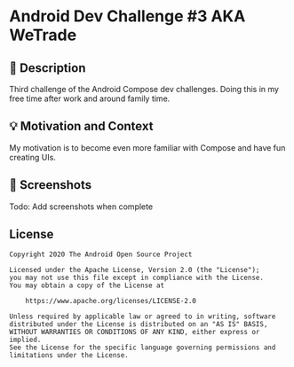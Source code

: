 # Android Dev Challenge #3 AKA WeTrade

## :scroll: Description
Third challenge of the Android Compose dev challenges. Doing this in my free time after work and around family time.

## :bulb: Motivation and Context
My motivation is to become even more familiar with Compose and have fun creating UIs.


## :camera_flash: Screenshots
Todo: Add screenshots when complete

<!-- <img src="/results/screenshot_1.png" width="260">&emsp;<img src="/results/screenshot_2.png" width="260"> -->

## License
```
Copyright 2020 The Android Open Source Project

Licensed under the Apache License, Version 2.0 (the "License");
you may not use this file except in compliance with the License.
You may obtain a copy of the License at

    https://www.apache.org/licenses/LICENSE-2.0

Unless required by applicable law or agreed to in writing, software
distributed under the License is distributed on an "AS IS" BASIS,
WITHOUT WARRANTIES OR CONDITIONS OF ANY KIND, either express or implied.
See the License for the specific language governing permissions and
limitations under the License.
```